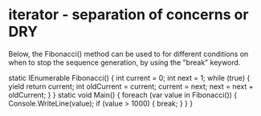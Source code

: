 # iterator - separation of concerns or DRY
Below, the Fibonacci() method can be used to for different conditions on when to stop the sequence generation, by using the "break" keyword.

static IEnumerable<int> Fibonacci()
{
    int current = 0;
    int next = 1;
    while (true)
    {
        yield return current;
        int oldCurrent = current;
        current = next;
        next = next + oldCurrent;
    }
}
static void Main()
{
    foreach (var value in Fibonacci())
    {
        Console.WriteLine(value);
        if (value > 1000)
        {
            break;
        }
    }
}

